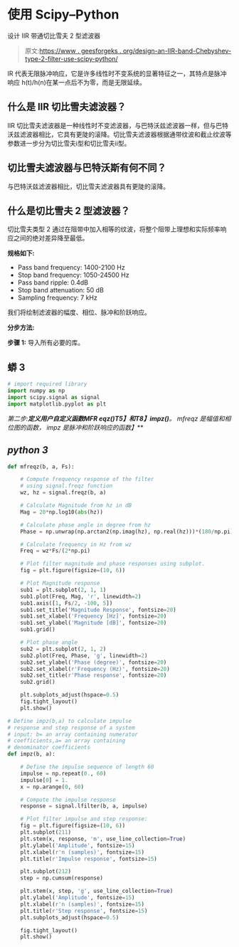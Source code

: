 # 使用 Scipy–Python

设计 IIR 带通切比雪夫 2 型滤波器

> 原文:[https://www . geesforgeks . org/design-an-IIR-band-Chebyshev-type-2-filter-use-scipy-python/](https://www.geeksforgeeks.org/design-an-iir-bandpass-chebyshev-type-2-filter-using-scipy-python/)

IR 代表无限脉冲响应，它是许多线性时不变系统的显著特征之一，其特点是脉冲响应 h(t)/h(n)在某一点后不为零，而是无限延续。

## **什么是 IIR 切比雪夫滤波器？**

IIR 切比雪夫滤波器是一种线性时不变滤波器，与巴特沃兹滤波器一样，但与巴特沃兹滤波器相比，它具有更陡的滚降。切比雪夫滤波器根据通带纹波和截止纹波等参数进一步分为切比雪夫ⅰ型和切比雪夫ⅱ型。

## **切比雪夫滤波器与巴特沃斯有何不同？**

与巴特沃兹滤波器相比，切比雪夫滤波器具有更陡的滚降。

## **什么是切比雪夫 2 型滤波器？**

切比雪夫类型 2 通过在阻带中加入相等的纹波，将整个阻带上理想和实际频率响应之间的绝对差异降至最低。

**规格如下:**

*   Pass band frequency: 1400-2100 Hz
*   Stop band frequency: 1050-24500 Hz
*   Pass band ripple: 0.4dB
*   Stop band attenuation: 50 dB
*   Sampling frequency: 7 kHz

我们将绘制滤波器的幅度、相位、脉冲和阶跃响应。

**分步方法:**

**步骤 1:** 导入所有必要的库。

## 蟒 3

```py
# import required library
import numpy as np
import scipy.signal as signal
import matplotlib.pyplot as plt
```

**第二步:**定义用户自定义函数*MFR eqz()**T5】和***T8】impz()***。 *mfreqz* 是幅值和相位图的函数， *impz* 是脉冲和阶跃响应的函数】***

## ***python 3***

```py
def mfreqz(b, a, Fs):

    # Compute frequency response of the filter
    # using signal.freqz function
    wz, hz = signal.freqz(b, a)

    # Calculate Magnitude from hz in dB
    Mag = 20*np.log10(abs(hz))

    # Calculate phase angle in degree from hz
    Phase = np.unwrap(np.arctan2(np.imag(hz), np.real(hz)))*(180/np.pi)

    # Calculate frequency in Hz from wz
    Freq = wz*Fs/(2*np.pi)

    # Plot filter magnitude and phase responses using subplot.
    fig = plt.figure(figsize=(10, 6))

    # Plot Magnitude response
    sub1 = plt.subplot(2, 1, 1)
    sub1.plot(Freq, Mag, 'r', linewidth=2)
    sub1.axis([1, Fs/2, -100, 5])
    sub1.set_title('Magnitude Response', fontsize=20)
    sub1.set_xlabel('Frequency [Hz]', fontsize=20)
    sub1.set_ylabel('Magnitude [dB]', fontsize=20)
    sub1.grid()

    # Plot phase angle
    sub2 = plt.subplot(2, 1, 2)
    sub2.plot(Freq, Phase, 'g', linewidth=2)
    sub2.set_ylabel('Phase (degree)', fontsize=20)
    sub2.set_xlabel(r'Frequency (Hz)', fontsize=20)
    sub2.set_title(r'Phase response', fontsize=20)
    sub2.grid()

    plt.subplots_adjust(hspace=0.5)
    fig.tight_layout()
    plt.show()

# Define impz(b,a) to calculate impulse
# response and step response of a system
# input: b= an array containing numerator
# coefficients,a= an array containing
# denominator coefficients
def impz(b, a):

    # Define the impulse sequence of length 60
    impulse = np.repeat(0., 60)
    impulse[0] = 1.
    x = np.arange(0, 60)

    # Compute the impulse response
    response = signal.lfilter(b, a, impulse)

    # Plot filter impulse and step response:
    fig = plt.figure(figsize=(10, 6))
    plt.subplot(211)
    plt.stem(x, response, 'm', use_line_collection=True)
    plt.ylabel('Amplitude', fontsize=15)
    plt.xlabel(r'n (samples)', fontsize=15)
    plt.title(r'Impulse response', fontsize=15)

    plt.subplot(212)
    step = np.cumsum(response)

    plt.stem(x, step, 'g', use_line_collection=True)
    plt.ylabel('Amplitude', fontsize=15)
    plt.xlabel(r'n (samples)', fontsize=15)
    plt.title(r'Step response', fontsize=15)
    plt.subplots_adjust(hspace=0.5)

    fig.tight_layout()
    plt.show()
```